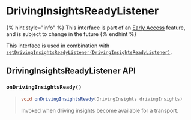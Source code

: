 # DrivingInsightsReadyListener

{% hint style="info" %}
This interface is part of an [Early Access](../../../appendix/feature-production-readiness.md) feature, and is subject to change in the future
{% endhint %}

This interface is used in combination with [`setDrivingInsightsReadyListener(DrivingInsightsReadyListener)`](drivinginsightsapi.md#setdrivinginsightsreadylistener).

## DrivingInsightsReadyListener API

### `onDrivingInsightsReady()`

> ```java
> void onDrivingInsightsReady(DrivingInsights drivingInsights)
> ```
>
> Invoked when driving insights become available for a transport.

